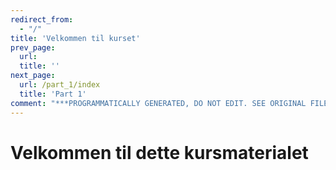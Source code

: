 ```yaml
---
redirect_from:
  - "/"
title: 'Velkommen til kurset'
prev_page:
  url: 
  title: ''
next_page:
  url: /part_1/index
  title: 'Part 1'
comment: "***PROGRAMMATICALLY GENERATED, DO NOT EDIT. SEE ORIGINAL FILES IN /content***"
---
```

# Velkommen til dette kursmaterialet